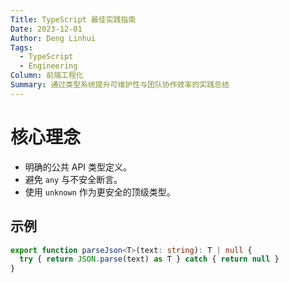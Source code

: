 ```yaml
---
Title: TypeScript 最佳实践指南
Date: 2023-12-01
Author: Deng Linhui
Tags:
  - TypeScript
  - Engineering
Column: 前端工程化
Summary: 通过类型系统提升可维护性与团队协作效率的实践总结
---
```


# 核心理念

- 明确的公共 API 类型定义。
- 避免 `any` 与不安全断言。
- 使用 `unknown` 作为更安全的顶级类型。

## 示例

```ts
export function parseJson<T>(text: string): T | null {
  try { return JSON.parse(text) as T } catch { return null }
}
```
